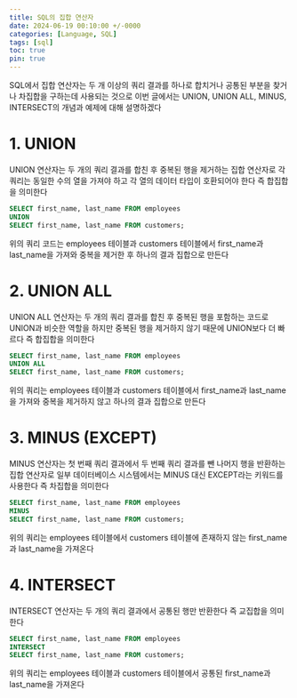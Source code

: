 ```yaml
---
title: SQL의 집합 연산자
date: 2024-06-19 00:10:00 +/-0000
categories: [Language, SQL]
tags: [sql]
toc: true
pin: true
---
```


SQL에서 집합 연산자는 두 개 이상의 쿼리 결과를 하나로 합치거나 공통된 부분을 찾거나 차집합을 구하는데 사용되는 것으로 이번 글에서는 UNION, UNION ALL, MINUS, INTERSECT의 개념과 예제에 대해 설명하겠다

# 1. UNION

UNION 연산자는 두 개의 쿼리 결과를 합친 후 중복된 행을 제거하는 집합 연산자로 각 쿼리는 동일한 수의 열을 가져야 하고 각 열의 데이터 타입이 호환되어야 한다 즉 합집합을 의미한다

~~~sql
SELECT first_name, last_name FROM employees
UNION
SELECT first_name, last_name FROM customers;
~~~

위의 쿼리 코드는 employees 테이블과 customers 테이블에서 first_name과 last_name을 가져와 중복을 제거한 후 하나의 결과 집합으로 만든다

# 2. UNION ALL

UNION ALL 연산자는 두 개의 쿼리 결과를 합친 후 중복된 행을 포함하는 코드로 UNION과 비슷한 역할을 하지만 중복된 행을 제거하지 않기 때문에 UNION보다 더 빠르다 즉 합집합을 의미한다

~~~sql
SELECT first_name, last_name FROM employees
UNION ALL
SELECT first_name, last_name FROM customers;
~~~

위의 쿼리는 employees 테이블과 customers 테이블에서 first_name과 last_name을 가져와 중복을 제거하지 않고 하나의 결과 집합으로 만든다

# 3. MINUS (EXCEPT)

MINUS 연산자는 첫 번째 쿼리 결과에서 두 번째 쿼리 결과를 뺀 나머지 행을 반환하는 집합 연산자로 일부 데이터베이스 시스템에서는 MINUS 대신 EXCEPT라는 키워드를 사용한다 즉 차집합을 의미한다

~~~sql
SELECT first_name, last_name FROM employees
MINUS
SELECT first_name, last_name FROM customers;
~~~

위의 쿼리는 employees 테이블에서 customers 테이블에 존재하지 않는 first_name과 last_name을 가져온다

# 4. INTERSECT

INTERSECT 연산자는 두 개의 쿼리 결과에서 공통된 행만 반환한다 즉 교집합을 의미한다

~~~sql
SELECT first_name, last_name FROM employees
INTERSECT
SELECT first_name, last_name FROM customers;
~~~

위의 쿼리는 employees 테이블과 customers 테이블에서 공통된 first_name과 last_name을 가져온다
